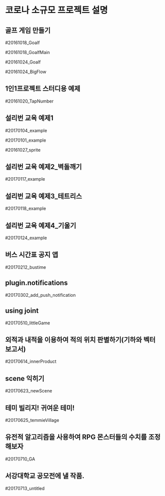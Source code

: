 # 코로나 소규모 프로젝트 설명

## 골프 게임 만들기
#20161018_Goalf

#20161018_GoalfMain

#20161024_Goalf

#20161024_BigFlow


## 1인1프로젝트 스터디용 예제
#20161020_TapNumber


## 설리번 교육 예제1
#20170104_example

#20170101_example

#20161027_sprite


## 설리번 교육 예제2_벽돌깨기
#20170117_example


## 설리번 교육 예제3_테트리스
#20170118_example


## 설리번 교육 예제4_기울기
#20170124_example


## 버스 시간표 공지 앱
#20170212_bustime


## plugin.notifications
#20170302_add_push_notification


## using joint
#20170510_littleGame


## 외적과 내적을 이용하여 적의 위치 판별하기(기하와 벡터 보고서)
#20170614_innerProduct


## scene 익히기
#20170623_newScene


## 테미 빌리지! 귀여운 테미!
#20170625_temmieVillage


## 유전적 알고리즘을 사용하여 RPG 몬스터들의 수치를 조정해보자
#20170710_GA


## 서강대학교 공모전에 낼 작품.
#20170713_untitled
